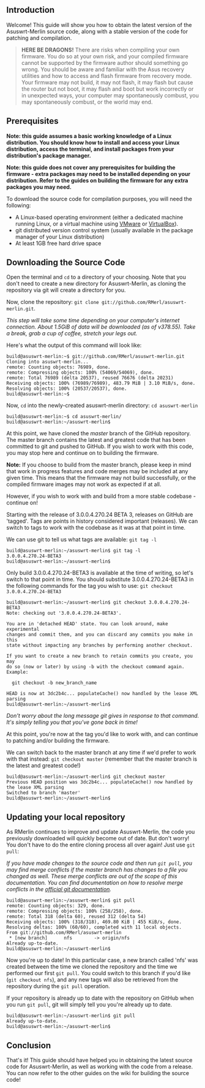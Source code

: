 ## Introduction ##

Welcome! This guide will show you how to obtain the latest version of the Asuswrt-Merlin source code, along with a stable version of the code for patching and compilation.

> **HERE BE DRAGONS!** There are risks when compiling your own firmware. You do so at your own risk, and your compiled firmware cannot be supported by the firmware author should something go wrong. You should be aware and familiar with the Asus recovery utilities and how to access and flash firmware from recovery mode. Your firmware may not build, it may not flash, it may flash but cause the router but not boot, it may flash and boot but work incorrectly or in unexpected ways, your computer may spontaneously combust, you may spontaneously combust, or the world may end.

## Prerequisites ##

**Note: this guide assumes a basic working knowledge of a Linux distribution. You should know how to install and access your Linux distribution, access the terminal, and install packages from your distribution's package manager.**

**Note: this guide does not cover any prerequisites for building the firmware - extra packages may need to be installed depending on your distribution. Refer to the guides on building the firmware for any extra packages you may need.**

To download the source code for compilation purposes, you will need the following:

* A Linux-based operating environment (either a dedicated machine running Linux, or a virtual machine using [VMware](http://www.vmware.com) or [VirtualBox](https://www.virtualbox.org/)).
* git distributed version control system (usually available in the package manager of your Linux distribution)
* At least 1GB free hard drive space

## Downloading the Source Code ##

Open the terminal and `cd` to a directory of your choosing. Note that you don't need to create a new directory for Asuswrt-Merlin, as cloning the repository via git will create a directory for you.

Now, clone the repository: `git clone git://github.com/RMerl/asuswrt-merlin.git`.

*This step will take some time depending on your computer's internet connection. About 1.5GiB of data will be downloaded (as of v378.55). Take a break, grab a cup of coffee, stretch your legs out.*

Here's what the output of this command will look like:

    build@asuswrt-merlin:~$ git://github.com/RMerl/asuswrt-merlin.git
    Cloning into asuswrt-merlin...
    remote: Counting objects: 76989, done.
    remote: Compressing objects: 100% (54069/54069), done.
    remote: Total 76989 (delta 20537), reused 76676 (delta 20231)
    Receiving objects: 100% (76989/76989), 483.79 MiB | 3.10 MiB/s, done.
    Resolving objects: 100% (20537/20537), done.
    build@asuswrt-merlin:~$

Now, `cd` into the newly-created asuswrt-merlin directory: `cd asuswrt-merlin`

    build@asuswrt-merlin:~$ cd asuswrt-merlin/
    build@asuswrt-merlin:~/asuswrt-merlin$

At this point, we have cloned the *master* branch of the GitHub repository. The master branch contains the latest and greatest code that has been committed to git and pushed to GitHub. If you wish to work with this code, you may stop here and continue on to building the firmware.

**Note:** If you choose to build from the master branch, please keep in mind that work in progress features and code merges may be included at any given time. This means that the firmware may not build successfully, or the compiled firmware images may not work as expected if at all.

However, if you wish to work with and build from a more stable codebase - continue on!

Starting with the release of 3.0.0.4.270.24 BETA 3, releases on GitHub are 'tagged'. Tags are points in history considered important (releases). We can switch to tags to work with the codebase as it was at that point in time.

We can use git to tell us what tags are available: `git tag -l`

    build@asuswrt-merlin:~/asuswrt-merlin$ git tag -l
    3.0.0.4.270.24-BETA3
    build@asuswrt-merlin:~/asuswrt-merlin$

Only build 3.0.0.4.270.24-BETA3 is available at the time of writing, so let's switch to that point in time. You should substitute 3.0.0.4.270.24-BETA3 in the following commands for the tag you wish to use: `git checkout 3.0.0.4.270.24-BETA3`

    build@asuswrt-merlin:~/asuswrt-merlin$ git checkout 3.0.0.4.270.24-BETA3
    Note: checking out '3.0.0.4.270.24-BETA3'.

    You are in 'detached HEAD' state. You can look around, make experimental
    changes and commit them, and you can discard any commits you make in this
    state without impacting any branches by performing another checkout.

    If you want to create a new branch to retain commits you create, you may
    do so (now or later) by using -b with the checkout command again. Example:

      git checkout -b new_branch_name

    HEAD is now at 3dc2b4c... populateCache() now handled by the lease XML parsing
    build@asuswrt-merlin:~/asuswrt-merlin$

*Don't worry about the long message git gives in response to that command. It's simply telling you that you've gone back in time!*

At this point, you're now at the tag you'd like to work with, and can continue to patching and/or building the firmware.

We can switch back to the master branch at any time if we'd prefer to work with that instead: `git checkout master` (remember that the master branch is the latest and greatest code!)

    build@asuswrt-merlin:~/asuswrt-merlin$ git checkout master
    Previous HEAD position was 3dc2b4c... populateCache() now handled by the lease XML parsing
    Switched to branch 'master'
    build@asuswrt-merlin:~/asuswrt-merlin$

## Updating your local repository ##

As RMerlin continues to improve and update Asuswrt-Merlin, the code you previously downloaded will quickly become out of date. But don't worry! You don't have to do the entire cloning process all over again! Just use `git pull`:

*If you have made changes to the source code and then run `git pull`, you may find merge conflicts if the master branch has changes to a file you changed as well. These merge conflicts are out of the scope of this documentation. You can find documentation on how to resolve merge conflicts in the [official git documentation](http://www.kernel.org/pub/software/scm/git/docs/user-manual.html#resolving-a-merge).*

    build@asuswrt-merlin:~/asuswrt-merlin$ git pull
    remote: Counting objects: 329, done.
    remote: Compressing objects: 100% (258/258), done.
    remote: Total 318 (delta 60), reused 312 (delta 54)
    Receiving objects: 100% (318/318), 469.80 KiB | 455 KiB/s, done.
    Resolving deltas: 100% (60/60), completed with 11 local objects.
    From git://github.com/RMerl/asuswrt-merlin
     * [new branch]      nfs        -> origin/nfs
    Already up-to-date.
    build@asuswrt-merlin:~/asuswrt-merlin$

Now you're up to date! In this particular case, a new branch called 'nfs' was created between the time we cloned the repository and the time we performed our first `git pull`. You could switch to this branch if you'd like (`git checkout nfs`), and any new tags will also be retrieved from the repository during the `git pull` operation.

If your repository is already up to date with the repository on GitHub when you run `git pull`, git will simply tell you you're already up to date.

    build@asuswrt-merlin:~/asuswrt-merlin$ git pull
    Already up-to-date.
    build@asuswrt-merlin:~/asuswrt-merlin$

## Conclusion ##

That's it! This guide should have helped you in obtaining the latest source code for Asuswrt-Merlin, as well as working with the code from a release. You can now refer to the other guides on the wiki for building the source code!